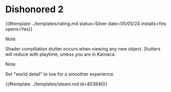 # Dishonored 2

{{#template ../templates/rating.md status=Silver date=05/05/24 installs=Yes opens=Yes}}

> [!NOTE]
> Shader complilation stutter occurs when viewing any new object. Stutters will reduce with playtime, unless you are in Karnaca.

> [!NOTE]
> Set "world detail" to low for a smoother experience.

{{#template ../templates/steam.md id=403640}}